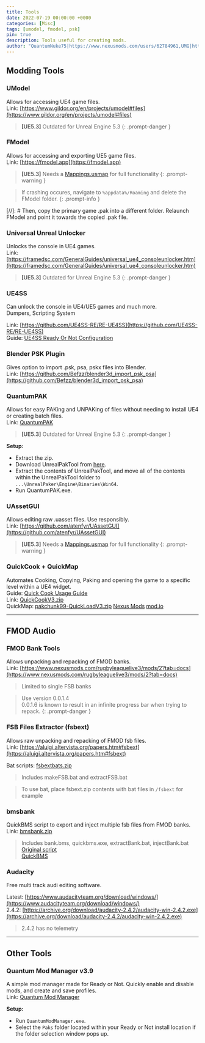 ```yaml
---
title: Tools
date: 2022-07-19 00:00:00 +0000
categories: [Misc]
tags: [umodel, fmodel, psk]
pin: true
description: Tools useful for creating mods.
author: "QuantumNuke75|https://www.nexusmods.com/users/62784961,UMG|https://unofficial-modding-guide.com"
---
```


## Modding Tools

### UModel  
Allows for accessing UE4 game files.  
Link: [https://www.gildor.org/en/projects/umodel#files](https://www.gildor.org/en/projects/umodel#files)
>**[UE5.3]** Outdated for Unreal Engine 5.3
{: .prompt-danger }

### FModel  
Allows for accessing and exporting UE5 game files.  
Link: [https://fmodel.app](https://fmodel.app)  
>**[UE5.3]** Needs a [Mappings.usmap](/posts/ue4ss_and_mappings/#Mappings-Download) for full functionality
{: .prompt-warning  }
  

>If crashing occures, navigate to `%appdata%/Roaming` and delete the FModel folder. 
{: .prompt-info  }

[//]: # Then, copy the primary game .pak into a different folder. Relaunch FModel and point it towards the copied .pak file.

### Universal Unreal Unlocker  
Unlocks the console in UE4 games.  
Link: [https://framedsc.com/GeneralGuides/universal_ue4_consoleunlocker.htm](https://framedsc.com/GeneralGuides/universal_ue4_consoleunlocker.htm)
>**[UE5.3]** Outdated for Unreal Engine 5.3
{: .prompt-danger }

### UE4SS
Can unlock the console in UE4/UE5 games and much more.  
Dumpers, Scripting System  
  
Link: [https://github.com/UE4SS-RE/RE-UE4SS](https://github.com/UE4SS-RE/RE-UE4SS)  
Guide: [UE4SS Ready Or Not Configuration](/posts/ue4ss_and_mappings/#install)

### Blender PSK Plugin  
Gives option to import .psk, psa, pskx files into Blender.  
Link: [https://github.com/Befzz/blender3d_import_psk_psa](https://github.com/Befzz/blender3d_import_psk_psa)

### QuantumPAK
Allows for easy PAKing and UNPAKing of files without needing to install UE4 or creating batch files.  
Link: [QuantumPAK](https://github.com/QuantumNuke75/Unofficial-Modding-Guide/raw/main/downloads/QuantumPAK.zip)  
>**[UE5.3]** Outdated for Unreal Engine 5.3
{: .prompt-danger }
  
**Setup:**  
 - Extract the zip.
 - Download UnrealPakTool from [here](https://github.com/allcoolthingsatoneplace/UnrealPakTool/releases/download/4.27.0/UnrealPakTool.zip).
 - Extract the contents of UnrealPakTool, and move all of the contents within the UnrealPakTool folder to `...\UnrealPaker\Engine\Binaries\Win64`.
 - Run QuantumPAK.exe.

### UAssetGUI
Allows editing raw .uasset files. Use responsibly.  
Link: [https://github.com/atenfyr/UAssetGUI](https://github.com/atenfyr/UAssetGUI)  
>**[UE5.3]** Needs a [Mappings.usmap](/posts/ue4ss_and_mappings/#Mappings-Download) for full functionality
{: .prompt-warning  }



### QuickCook + QuickMap
Automates Cooking, Copying, Paking and opening the game to a specific level within a UE4 widget.  
Guide: [Quick  Cook Usage Guide](/posts/quickcook/)  
Link: [QuickCookV3.zip](/downloads/QuickCookV3.zip)  
QuickMap: [pakchunk99-QuickLoadV3.zip](/downloads/pakchunk99-QuickLoadV3.zip) [Nexus Mods](https://www.nexusmods.com/readyornot/mods/2313) [mod.io](https://mod.io/g/readyornot/m/quickload)
  
---------------
  
## FMOD Audio
### FMOD Bank Tools  
Allows unpacking and repacking of FMOD banks.  
Link: [https://www.nexusmods.com/rugbyleaguelive3/mods/2?tab=docs](https://www.nexusmods.com/rugbyleaguelive3/mods/2?tab=docs)
> Limited to single FSB banks  

> Use version 0.0.1.4  
> 0.0.1.6 is known to result in an infinite progress bar when trying to repack.
{: .prompt-danger }

### FSB Files Extractor (fsbext)
Allows raw unpacking and repacking of FMOD fsb files.  
Link: [https://aluigi.altervista.org/papers.htm#fsbext](https://aluigi.altervista.org/papers.htm#fsbext)  

Bat scripts: [fsbextbats.zip](/downloads/fsbextbats.zip)
> Includes makeFSB.bat and extractFSB.bat

> To use bat, place fsbext.zip contents with bat files in `/fsbext` for example

### bmsbank 
QuickBMS script to export and inject multiple fsb files from FMOD banks.  
Link: [bmsbank.zip](/downloads/bmsbank.zip)  
> Includes bank.bms, quickbms.exe, extractBank.bat, injectBank.bat  
[Original script](https://steamcommunity.com/sharedfiles/filedetails/?id=1955759677)  
[QuickBMS](http://aluigi.altervista.org/quickbms.htm)  

### Audacity  
Free multi track audi editing software.

Latest: [https://www.audacityteam.org/download/windows/](https://www.audacityteam.org/download/windows/)  
2.4.2: [https://archive.org/download/audacity-2.4.2/audacity-win-2.4.2.exe](https://archive.org/download/audacity-2.4.2/audacity-win-2.4.2.exe)
> 2.4.2 has no telemetry
  
---------------
  
## Other Tools

### Quantum Mod Manager v3.9
A simple mod manager made for Ready or Not. Quickly enable and disable mods, and create and save profiles.  
Link: [Quantum Mod Manager](https://github.com/QuantumNuke75/Unofficial-Modding-Guide/raw/main/downloads/QuantumModManager.exe)  
  
**Setup:**  
 - Run `QuantumModManager.exe`.
 - Select the `Paks` folder located within your Ready or Not install location if the folder selection window pops up.
